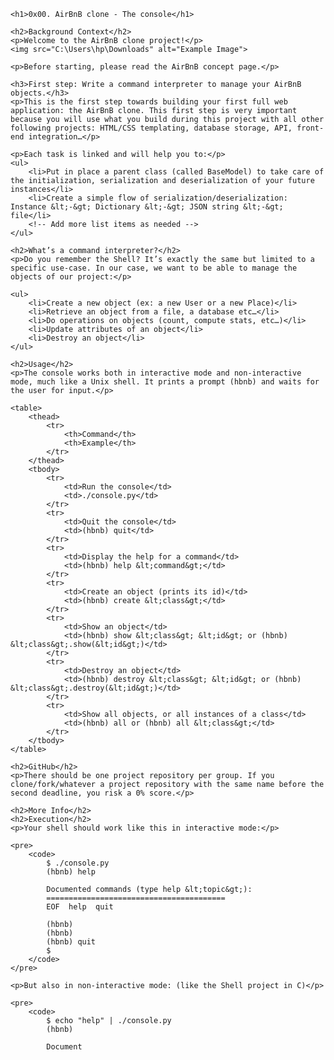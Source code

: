 <!DOCTYPE html>
<html lang="en">
<head>
    <meta charset="UTF-8">
    <meta http-equiv="X-UA-Compatible" content="IE=edge">
    <meta name="viewport" content="width=device-width, initial-scale=1.0">
    <title>0x00. AirBnB clone - The console</title>
</head>
<body>

    <h1>0x00. AirBnB clone - The console</h1>

    <h2>Background Context</h2>
    <p>Welcome to the AirBnB clone project!</p>
    <img src="C:\Users\hp\Downloads" alt="Example Image">

    <p>Before starting, please read the AirBnB concept page.</p>

    <h3>First step: Write a command interpreter to manage your AirBnB objects.</h3>
    <p>This is the first step towards building your first full web application: the AirBnB clone. This first step is very important because you will use what you build during this project with all other following projects: HTML/CSS templating, database storage, API, front-end integration…</p>

    <p>Each task is linked and will help you to:</p>
    <ul>
        <li>Put in place a parent class (called BaseModel) to take care of the initialization, serialization and deserialization of your future instances</li>
        <li>Create a simple flow of serialization/deserialization: Instance &lt;-&gt; Dictionary &lt;-&gt; JSON string &lt;-&gt; file</li>
        <!-- Add more list items as needed -->
    </ul>

    <h2>What’s a command interpreter?</h2>
    <p>Do you remember the Shell? It’s exactly the same but limited to a specific use-case. In our case, we want to be able to manage the objects of our project:</p>

    <ul>
        <li>Create a new object (ex: a new User or a new Place)</li>
        <li>Retrieve an object from a file, a database etc…</li>
        <li>Do operations on objects (count, compute stats, etc…)</li>
        <li>Update attributes of an object</li>
        <li>Destroy an object</li>
    </ul>

    <h2>Usage</h2>
    <p>The console works both in interactive mode and non-interactive mode, much like a Unix shell. It prints a prompt (hbnb) and waits for the user for input.</p>

    <table>
        <thead>
            <tr>
                <th>Command</th>
                <th>Example</th>
            </tr>
        </thead>
        <tbody>
            <tr>
                <td>Run the console</td>
                <td>./console.py</td>
            </tr>
            <tr>
                <td>Quit the console</td>
                <td>(hbnb) quit</td>
            </tr>
            <tr>
                <td>Display the help for a command</td>
                <td>(hbnb) help &lt;command&gt;</td>
            </tr>
            <tr>
                <td>Create an object (prints its id)</td>
                <td>(hbnb) create &lt;class&gt;</td>
            </tr>
            <tr>
                <td>Show an object</td>
                <td>(hbnb) show &lt;class&gt; &lt;id&gt; or (hbnb) &lt;class&gt;.show(&lt;id&gt;)</td>
            </tr>
            <tr>
                <td>Destroy an object</td>
                <td>(hbnb) destroy &lt;class&gt; &lt;id&gt; or (hbnb) &lt;class&gt;.destroy(&lt;id&gt;)</td>
            </tr>
            <tr>
                <td>Show all objects, or all instances of a class</td>
                <td>(hbnb) all or (hbnb) all &lt;class&gt;</td>
            </tr>
        </tbody>
    </table>

    <h2>GitHub</h2>
    <p>There should be one project repository per group. If you clone/fork/whatever a project repository with the same name before the second deadline, you risk a 0% score.</p>

    <h2>More Info</h2>
    <h2>Execution</h2>
    <p>Your shell should work like this in interactive mode:</p>

    <pre>
        <code>
            $ ./console.py
            (hbnb) help

            Documented commands (type help &lt;topic&gt;):
            ========================================
            EOF  help  quit

            (hbnb)
            (hbnb)
            (hbnb) quit
            $
        </code>
    </pre>

    <p>But also in non-interactive mode: (like the Shell project in C)</p>

    <pre>
        <code>
            $ echo "help" | ./console.py
            (hbnb)

            Document

